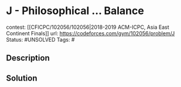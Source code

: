 # J - Philosophical … Balance

contest: [[CFICPC/102056/102056|2018-2019 ACM-ICPC, Asia East Continent Finals]]
url: https://codeforces.com/gym/102056/problem/J
Status: #UNSOLVED
Tags: #

## Description

## Solution

